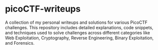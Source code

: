 # picoCTF-writeups
A collection of my personal writeups and solutions for various PicoCTF challenges. This repository includes detailed explanations, code snippets, and techniques used to solve challenges across different categories like Web Exploitation, Cryptography, Reverse Engineering, Binary Exploitation, and Forensics.
